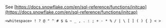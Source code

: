 See [https://docs.snowflake.com/en/sql-reference/functions/initcap](https://docs.snowflake.com/en/sql-reference/functions/initcap)
```
<whitespace> ! ? @ " ^ # $ & ~ _ , . : ; + - * % / | \ [ ] ( ) { } < >
```
